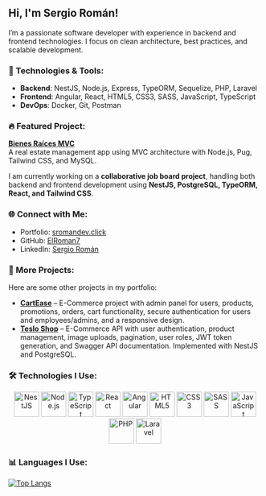 ## Hi, I'm Sergio Román!  
I’m a passionate software developer with experience in backend and frontend technologies. I focus on clean architecture, best practices, and scalable development.

### 🚀 Technologies & Tools:
- **Backend**: NestJS, Node.js, Express, TypeORM, Sequelize, PHP, Laravel  
- **Frontend**: Angular, React, HTML5, CSS3, SASS, JavaScript, TypeScript  
- **DevOps**: Docker, Git, Postman  

### 🔥 Featured Project:  
**[Bienes Raíces MVC](https://github.com/ElRoman7/BienesRaicesMVCJs)**  
A real estate management app using MVC architecture with Node.js, Pug, Tailwind CSS, and MySQL.

I am currently working on a **collaborative job board project**, handling both backend and frontend development using **NestJS, PostgreSQL, TypeORM, React, and Tailwind CSS**.  

### 🌐 Connect with Me:  
- Portfolio: [sromandev.click](https://sromandev.click/)  
- GitHub: [ElRoman7](https://github.com/ElRoman7)  
- LinkedIn: [Sergio Román](https://www.linkedin.com/in/sergio-roman-397a012b4/)

### 📂 More Projects:  
Here are some other projects in my portfolio:
- **[CartEase](https://github.com/ElRoman7/CartEase)** – E-Commerce project with admin panel for users, products, promotions, orders, cart functionality, secure authentication for users and employees/admins, and a responsive design.
- **[Teslo Shop](https://github.com/ElRoman7/Teslo-shop)** – E-Commerce API with user authentication, product management, image uploads, pagination, user roles, JWT token generation, and Swagger API documentation. Implemented with NestJS and PostgreSQL.

### 🛠️ Technologies I Use:  
<p align="center">
  <img src="https://nestjs.com/img/logo-small.svg" alt="NestJS" width="50" height="50"/>
  <img src="https://cdn.jsdelivr.net/gh/devicons/devicon/icons/nodejs/nodejs-original.svg" alt="Node.js" width="50" height="50"/>
  <img src="https://cdn.jsdelivr.net/gh/devicons/devicon/icons/typescript/typescript-original.svg" alt="TypeScript" width="50" height="50"/>
  <img src="https://cdn.jsdelivr.net/gh/devicons/devicon/icons/react/react-original.svg" alt="React" width="50" height="50"/>
  <img src="https://cdn.jsdelivr.net/gh/devicons/devicon/icons/angularjs/angularjs-original.svg" alt="Angular" width="50" height="50"/>
  <img src="https://cdn.jsdelivr.net/gh/devicons/devicon/icons/html5/html5-original.svg" alt="HTML5" width="50" height="50"/>
  <img src="https://cdn.jsdelivr.net/gh/devicons/devicon/icons/css3/css3-original.svg" alt="CSS3" width="50" height="50"/>
  <img src="https://media2.dev.to/dynamic/image/width=800%2Cheight=%2Cfit=scale-down%2Cgravity=auto%2Cformat=auto/https%3A%2F%2Fdev-to-uploads.s3.amazonaws.com%2Fuploads%2Farticles%2F7j353v8xe1h861uc5i53.png" alt="SASS" width="50" height="50"/>
  <img src="https://cdn.jsdelivr.net/gh/devicons/devicon/icons/javascript/javascript-original.svg" alt="JavaScript" width="50" height="50"/>
  <img src="https://cdn.jsdelivr.net/gh/devicons/devicon/icons/php/php-original.svg" alt="PHP" width="50" height="50"/>
  <img src="https://upload.wikimedia.org/wikipedia/commons/9/9a/Laravel.svg" alt="Laravel" width="50" height="50"/>
</p>

### 📊 Languages I Use:
[![Top Langs](https://github-readme-stats.vercel.app/api/top-langs/?username=ElRoman7&layout=donut)](https://github.com/anuraghazra/github-readme-stats)
